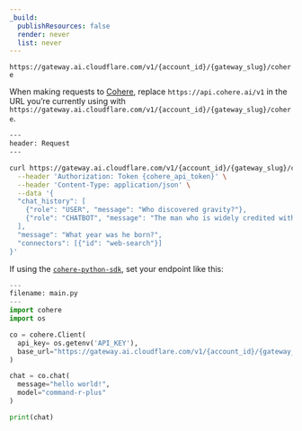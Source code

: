 ```yaml
---
_build:
  publishResources: false
  render: never
  list: never
---
```


`https://gateway.ai.cloudflare.com/v1/{account_id}/{gateway_slug}/cohere`

When making requests to [Cohere](https://cohere.com/), replace `https://api.cohere.ai/v1` in the URL you’re currently using with `https://gateway.ai.cloudflare.com/v1/{account_id}/{gateway_slug}/cohere`.

```bash
---
header: Request
---

curl https://gateway.ai.cloudflare.com/v1/{account_id}/{gateway_slug}/cohere/v1/chat \
  --header 'Authorization: Token {cohere_api_token}' \
  --header 'Content-Type: application/json' \
  --data '{
  "chat_history": [
    {"role": "USER", "message": "Who discovered gravity?"},
    {"role": "CHATBOT", "message": "The man who is widely credited with discovering gravity is Sir Isaac Newton"}
  ],
  "message": "What year was he born?",
  "connectors": [{"id": "web-search"}]
}'
```

If using the [`cohere-python-sdk`](https://github.com/cohere-ai/cohere-python), set your endpoint like this:

```python
---
filename: main.py
---
import cohere
import os

co = cohere.Client(
  api_key= os.getenv('API_KEY'),
  base_url="https://gateway.ai.cloudflare.com/v1/{account_id}/{gateway_slug}/cohere/v1",
)

chat = co.chat(
  message="hello world!",
  model="command-r-plus"
)

print(chat)
```